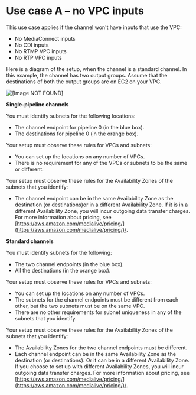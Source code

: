 # Use case A – no VPC inputs<a name="vpc-out-caseA"></a>

This use case applies if the channel won't have inputs that use the VPC:
+ No MediaConnect inputs
+ No CDI inputs
+ No RTMP VPC inputs
+ No RTP VPC inputs 

Here is a diagram of the setup, when the channel is a standard channel\. In this example, the channel has two output groups\. Assume that the destinations of both the output groups are on EC2 on your VPC\. 

![\[Image NOT FOUND\]](http://docs.aws.amazon.com/medialive/latest/ug/images\vpc-delivery-1.png)

**Single\-pipeline channels**

You must identify subnets for the following locations:
+ The channel endpoint for pipeline 0 \(in the blue box\)\.
+ The destinations for pipeline 0 \(in the orange box\)\.

Your setup must observe these rules for VPCs and subnets:
+ You can set up the locations on any number of VPCs\.
+ There is no requirement for any of the VPCs or subnets to be the same or different\.

Your setup must observe these rules for the Availability Zones of the subnets that you identify:
+ The channel endpoint can be in the same Availability Zone as the destination \(or destinations\)or in a different Availability Zone\. If it is in a different Availability Zone, you will incur outgoing data transfer charges\. For more information about pricing, see [https://aws.amazon.com/medialive/pricing/](https://aws.amazon.com/medialive/pricing/)\. 

**Standard channels**

You must identify subnets for the following:
+ The two channel endpoints \(in the blue box\)\.
+ All the destinations \(in the orange box\)\.

Your setup must observe these rules for VPCs and subnets:
+ You can set up the locations on any number of VPCs\.
+ The subnets for the channel endpoints must be different from each other, but the two subnets must be on the same VPC\.
+ There are no other requirements for subnet uniqueness in any of the subnets that you identify\.

Your setup must observe these rules for the Availability Zones of the subnets that you identify:
+ The Availability Zones for the two channel endpoints must be different\. 
+ Each channel endpoint can be in the same Availability Zone as the destination \(or destinations\)\. Or it can be in a different Availability Zone\. If you choose to set up with different Availability Zones, you will incur outgoing data transfer charges\. For more information about pricing, see [https://aws.amazon.com/medialive/pricing/](https://aws.amazon.com/medialive/pricing/)\. 